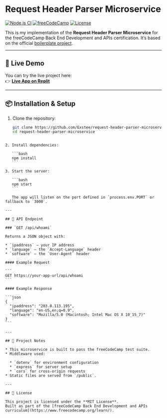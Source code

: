 # Request Header Parser Microservice

[![Node.js CI](https://img.shields.io/badge/node.js-18.x-green)](https://nodejs.org/)
[![freeCodeCamp](https://img.shields.io/badge/freeCodeCamp-Project-blue)](https://www.freecodecamp.org/learn/back-end-development-and-apis/back-end-development-and-apis-projects/request-header-parser-microservice)
[![License](https://img.shields.io/badge/license-MIT-lightgrey.svg)](#license)

This is my implementation of the **Request Header Parser Microservice** for the freeCodeCamp Back End Development and APIs certification. It’s based on the official [boilerplate project](https://github.com/freeCodeCamp/boilerplate-project-headerparser).

---

## 🚀 Live Demo

You can try the live project here:  
👉 **[Live App on Replit](https://015bc6d1-8c74-4450-addc-8714c8318d8c-00-1f706x7gdlsh8.janeway.replit.dev/)**  

---

## 📦 Installation & Setup

1. Clone the repository:
   ```bash
   git clone https://github.com/Exstee/request-header-parser-microservice.git
   cd request-header-parser-microservice
````

2. Install dependencies:

   ```bash
   npm install
   ```

3. Start the server:

   ```bash
   npm start
   ```

   The app will listen on the port defined in `process.env.PORT` or fallback to `3000`.

---

## 📡 API Endpoint

### `GET /api/whoami`

Returns a JSON object with:

* `ipaddress` — your IP address
* `language` — the `Accept-Language` header
* `software` — the `User-Agent` header

#### Example Request

```
GET https://your-app-url/api/whoami
```

#### Example Response

```json
{
  "ipaddress": "203.0.113.195",
  "language": "en-US,en;q=0.9",
  "software": "Mozilla/5.0 (Macintosh; Intel Mac OS X 10_15_7)"
}
```

---

## 🧩 Project Notes

* This microservice is built to pass the freeCodeCamp test suite.
* Middleware used:

  * `dotenv` for environment configuration
  * `express` for server setup
  * `cors` for cross-origin requests
* Static files are served from `/public`.

---

## 📄 License

This project is licensed under the **MIT License**.
Built as part of the [freeCodeCamp Back End Development and APIs curriculum](https://www.freecodecamp.org/learn/).

`````